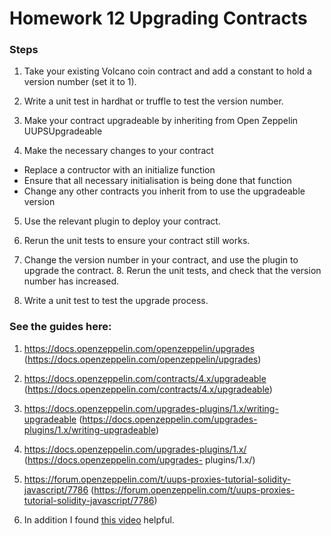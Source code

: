 # Homework 12 Upgrading Contracts

### Steps

1. Take your existing Volcano coin contract and add a constant to hold a version number (set it to 1).

2. Write a unit test in hardhat or truffle to test the version number.

3. Make your contract upgradeable by inheriting from Open Zeppelin UUPSUpgradeable

4. Make the necessary changes to your contract
* Replace a contructor with an initialize function
* Ensure that all necessary initialisation is being done that function
* Change any other contracts you inherit from to use the upgradeable version

5. Use the relevant plugin to deploy your contract.

6. Rerun the unit tests to ensure your contract still works.

7. Change the version number in your contract, and use the plugin to upgrade the contract. 8. Rerun the unit tests, and check that the version number has increased.

9. Write a unit test to test the upgrade process.

### See the guides here:

1. https://docs.openzeppelin.com/openzeppelin/upgrades (https://docs.openzeppelin.com/openzeppelin/upgrades) 

2. https://docs.openzeppelin.com/contracts/4.x/upgradeable (https://docs.openzeppelin.com/contracts/4.x/upgradeable) 

3. https://docs.openzeppelin.com/upgrades-plugins/1.x/writing-upgradeable (https://docs.openzeppelin.com/upgrades-plugins/1.x/writing-upgradeable) 

4. https://docs.openzeppelin.com/upgrades-plugins/1.x/ (https://docs.openzeppelin.com/upgrades- plugins/1.x/) 

5. https://forum.openzeppelin.com/t/uups-proxies-tutorial-solidity-javascript/7786 (https://forum.openzeppelin.com/t/uups-proxies-tutorial-solidity-javascript/7786)

6. In addition I found [this video](https://www.youtube.com/watch?v=bdXJmWajZRY) helpful.